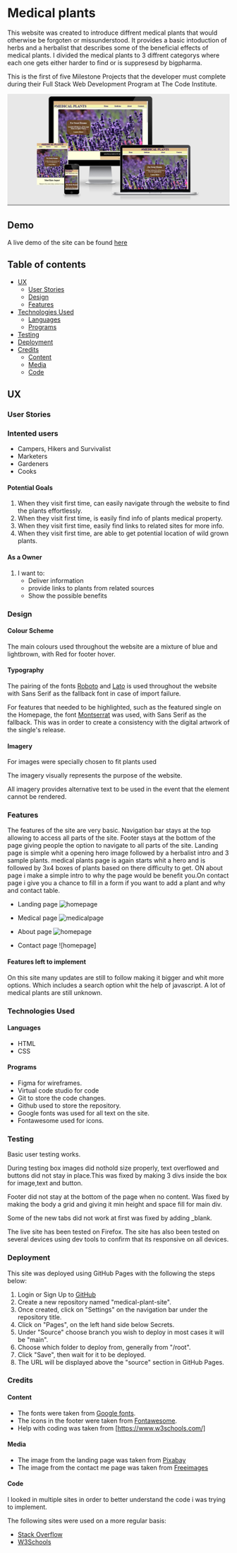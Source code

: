 # Medical plants

This website was created to introduce diffrent medical plants that would otherwise be forgoten or missunderstood. It provides a basic intoduction of herbs and a herbalist that describes some of the beneficial effects of medical plants. I divided the medical plants to 3 diffrent categorys where each one gets either harder to find or is suppresesd by bigpharma.

This is the first of five Milestone Projects that the developer must complete during their Full Stack Web Development Program at The Code Institute.

![Responsiveness](assets/markupimage/Responsive.png)

## Demo

A live demo of the site can be found  [here](https://guidosillaste.github.io/medical-plant-site/)

## Table of contents

- [UX](#UX)
  - [User Stories](#User-Stories)
  - [Design](#Design)
  - [Features](#Features)
- [Technologies Used](#Technologies-Used)
  - [Languages](#Languages)
  - [Programs](#Programs)
- [Testing](#Testing)
- [Deployment](#Deployment)
- [Credits](#Credits)
  - [Content](#Content)
  - [Media](#Media)
  - [Code](#code)

## UX

### User Stories

### Intented users

- Campers, Hikers and Survivalist
- Marketers
- Gardeners
- Cooks

#### Potential Goals

1. When they visit first time, can easily navigate through the website to find the plants effortlessly.
2. When they visit first time, is easily find info of plants medical property.
3. When they visit first time, easily find links to related sites for more info.
4. When they visit first time, are able to get potential location of wild grown plants.

#### As a Owner

1. I want to:
     - Deliver information
     - provide links to plants from related sources
     - Show the possible benefits

### Design

#### Colour Scheme

The main colours used throughout the website are a mixture of blue and lightbrown, with Red for footer hover.

#### Typography

The pairing of the fonts [Roboto](https://fonts.google.com/specimen/Roboto "Link to Roboto Google Font") and [Lato](https://fonts.google.com/specimen/Lato "Link to Lato Google Font") is used throughout the website with Sans Serif as the fallback font in case of import failure.

For features that needed to be highlighted, such as the featured single on the Homepage, the font [Montserrat](https://fonts.google.com/specimen/Montserrat "Link to Montserrat Google Font") was used, with Sans Serif as the fallback. This was in order to create a consistency with the digital artwork of the single's release.

#### Imagery

For images were specially chosen to fit plants used

The imagery  visually represents the purpose of the website.

All imagery provides alternative text to be used in the event that the element cannot be rendered.

### Features

The features of the site are very basic. Navigation bar stays at the top allowing to access all parts of the site. Footer stays at the bottom of the page giving people the option to navigate to all parts of the site. Landing page is simple whit a opening hero image followed by a herbalist intro and 3 sample plants. medical plants page is again starts whit a hero and is followed by 3x4 boxes of plants based on there difficulty to get. ON about page i make a simple intro to why the page would be benefit you.On contact page i give you a chance to fill in a form if you want to add a plant and why and contact table.

- Landing page
![homepage](assets/markupimage/Homepage.png)

- Medical page
![medicalpage](assets/markupimage/Medical-page.png)

- About page
![homepage](assets/markupimage/about-page.png)


- Contact page
![homepage]


#### Features left to implement

On this site many updates are still to follow making it bigger and whit more options. Which includes a search option whit the help of javascript. A lot of medical plants are still unknown.

### Technologies Used

#### Languages

- HTML
- CSS

#### Programs

- Figma for wireframes.
- Virtual code studio for code
- Git to store the code changes.
- Github used to store the repository.
- Google fonts was used for all text on the site.
- Fontawesome used for icons.

### Testing

Basic user testing works.

During testing box images did nothold size properly, text overflowed and buttons did not stay in place.This was fixed by making 3 divs inside the box for image,text and button.

Footer did not stay at the bottom of the page when no content. Was fixed by making the body a grid and giving it min height and space fill for main div.

Some of the new tabs did not work at first was fixed by adding _blank.

The live site has been tested on Firefox. The site has also been tested on several devices using dev tools to confirm that its responsive on all devices.

### Deployment

This site was deployed using GitHub Pages with the following the steps below:

1. Login or Sign Up to [GitHub](https://github.com/login "Link to GitHub login page")
2. Create a new repository named "medical-plant-site".
3. Once created, click on "Settings" on the navigation bar under the repository title.
4. Click on "Pages", on the left hand side below Secrets.
5. Under "Source" choose branch you wish to deploy in most cases it will be "main".
6. Choose which folder to deploy from, generally from "/root".
7. Click "Save", then wait for it to be deployed.
8. The URL will be displayed above the "source" section in GitHub Pages.

### Credits

#### Content

- The fonts were taken from [Google fonts](https://fonts.google.com/).
- The icons in the footer were taken from [Fontawesome](https://fontawesome.com/).
- Help with coding was taken from [https://www.w3schools.com/]

#### Media

- The image from the landing page was taken from [Pixabay](https://pixabay.com/)
- The image from the contact me page was taken from [Freeimages](https://www.freeimages.com/)

#### Code

I looked in multiple sites in order to better understand the code i was trying to implement.

The following sites were used on a more regular basis:

- [Stack Overflow](https://stackoverflow.com/ "Link to Stack Overflow page")
- [W3Schools](https://www.w3schools.com/ "Link to W3Schools page")
